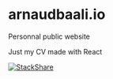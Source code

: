 # arnaudbaali.io

Personnal public website

Just my CV made with React

[![StackShare](https://img.shields.io/badge/tech-stack-0690fa.svg?style=flat)](https://stackshare.io/arnaudbaali/my-stack)


